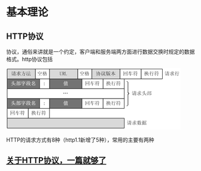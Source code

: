# 基本理论

## HTTP协议

协议，通俗来讲就是一个约定，客户端和服务端两方面进行数据交换时规定的数据格式。http协议包括

![](/assets/http协议.png)

HTTP的请求方式有8种（http1.1新增了5种），常用的主要有两种

## [关于HTTP协议，一篇就够了](https://www.cnblogs.com/ranyonsue/p/5984001.html)




